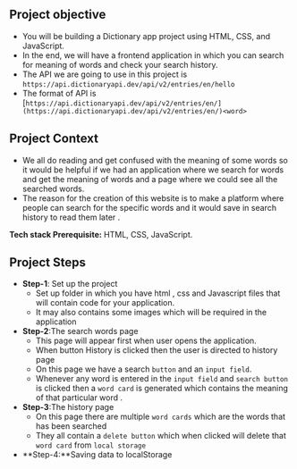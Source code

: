 


## Project o**bjective**

- You will be building a Dictionary app project using HTML, CSS, and JavaScript.
- In the end, we will have a frontend application in which you can search for meaning of words and check your search history.
- The API we are going to use in this project is    `https://api.dictionaryapi.dev/api/v2/entries/en/hello`
- The format of API is [`https://api.dictionaryapi.dev/api/v2/entries/en/](https://api.dictionaryapi.dev/api/v2/entries/en/)<word>`

## **Project Context**

- We all do reading and get confused with the meaning of some words so it would be helpful if we had an application where we search for words and get the meaning of words and a page where we could see all the searched words.
- The reason for the creation of this website is to make a platform where people can search for the specific words and it would save in search history to read them later .

**Tech stack Prerequisite:**  HTML, CSS, JavaScript.

## ****Project Steps****

- **Step-1**: Set up the project
    - Set up folder in which you have html , css and Javascript files that will contain code for your application.
    - It may also contains some images which will be required in the application
- **Step-2**:The search words page
    - This  page will appear first when user opens the application.
    - When button History is clicked then the user is directed to history page
    - On this page we have a search `button` and an `input field`.
    - Whenever any word is entered in the `input field` and `search button` is clicked then a `word card` is generated which contains the meaning of that particular word .
- **Step-3**:The history page
    - On this page there are multiple `word cards` which are the words that has been searched
    - They all contain a `delete button` which when clicked will delete that `word card` from `local storage`
- **Step-4:**Saving data to localStorage



